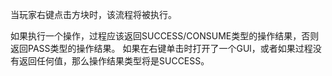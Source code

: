 当玩家右键点击方块时，该流程将被执行。

如果执行一个操作，过程应该返回SUCCESS/CONSUME类型的操作结果，否则返回PASS类型的操作结果。
如果在右键单击时打开了一个GUl，或者如果过程没有返回任何值，那么操作结果类型将是SUCCESS。
